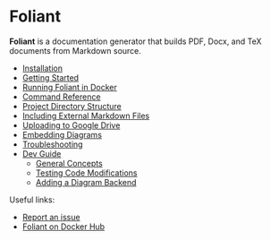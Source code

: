 # Foliant

**Foliant** is a documentation generator that builds PDF, Docx, and TeX documents from Markdown source.

* [Installation](Installation.md)
* [Getting Started](Getting-Started.md)
* [Running Foliant in Docker](Running-Foliant-in-Docker.md)
* [Command Reference](Command-Reference.md)
* [Project Directory Structure](Project-Directory-Structure.md)
* [Including External Markdown Files](Including-External-Markdown-Files.md)
* [Uploading to Google Drive](Uploading-to-Google-Drive.md)
* [Embedding Diagrams](Embedding-Diagrams.md)
* [Troubleshooting](Troubleshooting.md)
* [Dev Guide](Dev-Guide/README.md)
  * [General Concepts](Dev-Guide/General-Concepts.md)
  * [Testing Code Modifications](Dev-Guide/Testing-Code-Modifications.md)
  * [Adding a Diagram Backend](Dev-Guide/Adding-a-Diagram-Backend.md)

Useful links:

* [Report an issue](https://github.com/foliant-docs/foliant/issues/new)
* [Foliant on Docker Hub](https://hub.docker.com/r/foliant/foliant/)
